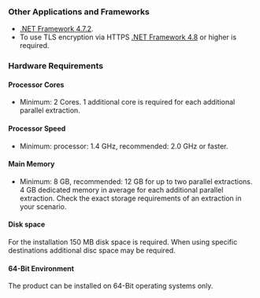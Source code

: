 ### Other Applications and Frameworks	
- [.NET Framework 4.7.2](https://support.microsoft.com/en-us/help/4054530/microsoft-net-framework-4-7-2-offline-installer-for-windows).
- To use TLS encryption via HTTPS [.NET Framework 4.8](https://dotnet.microsoft.com/download/dotnet-framework/net48) or higher is required.

### Hardware Requirements

#### Processor Cores
- Minimum: 2 Cores. 
1 additional core is required for each additional parallel extraction. 

#### Processor Speed   
- Minimum: processor: 1.4 GHz, recommended: 2.0 GHz or faster.

#### Main Memory
- Minimum: 8 GB, recommended: 12 GB for up to two parallel extractions.<br>
4 GB dedicated memory in average for each additional parallel extraction. Check the exact storage requirements of an extraction in your scenario.
<!---Memory consumption depends on many factors including component type (i.e. Table, Extractor or BW Query), number of columns and number of rows in each data package (i.e. package size). <br> 
E.g. the BW Cube component needs for extracting and processing data more main memory space than the Table component for the same data amount. ---->

#### Disk space
For the installation 150 MB disk space is required. When using specific destinations additional disc space may be required.

#### 64-Bit Environment	
The product can be installed on 64-Bit operating systems only.
